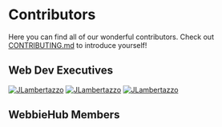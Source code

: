 # Contributors
Here you can find all of our wonderful contributors. Check out [CONTRIBUTING.md](https://github.com/WebbieHub/introductions/blob/main/CONTRIBUTING.md) to introduce yourself!
## Web Dev Executives
[![JLambertazzo](https://avatars.githubusercontent.com/JLambertazzo?size=100)](https://github.com/JLambertazzo)
[![JLambertazzo](https://avatars.githubusercontent.com/JLambertazzo?size=100)](https://github.com/JLambertazzo)
[![JLambertazzo](https://avatars.githubusercontent.com/JLambertazzo?size=100)](https://github.com/JLambertazzo)

## WebbieHub Members
<!-- [![JLambertazzo](https://avatars.githubusercontent.com/JLambertazzo?size=100)](https://github.com/JLambertazzo) -->